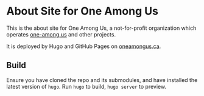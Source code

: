 # About Site for One Among Us

This is the about site for One Among Us, a not-for-profit organization which operates [one-among.us](https://one-among.us) and other projects.

It is deployed by Hugo and GitHub Pages on [oneamongus.ca](https://oneamongus.ca).

## Build

Ensure you have cloned the repo and its submodules, and have installed the latest version of `hugo`. Run `hugo` to build, `hugo server` to preview.
